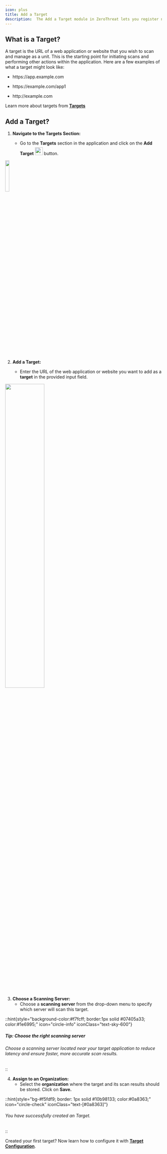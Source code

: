 ```yaml
---
icon: plus
title: Add a Target
description:  The Add a Target module in ZeroThreat lets you register new web applications for scanning. Simply enter the target URL, choose the preferred scan server, and save it. You can also assign tags, enable advanced settings, and prepare the target for scheduled or on-demand vulnerability assessments. 
---
```


## What is a Target?

A target is the URL of a web application or website that you wish to scan and manage as a unit. This is the starting point for initiating scans and performing other actions within the application. Here are a few examples of what a target might look like:

- <p>https://app.example.com</p>
- <p> https://example.com/app1</p>
- <p>http://example.com</p>

Learn more about targets from [**Targets**](../getting-started/concepts#targets 'mention')

## Add a Target?

1.  **Navigate to the Targets Section:**

    - Go to the **Targets** section in the application and click on the **Add Target** <img src="/Images/image (80).png" alt="" width="25px" data-size="line" style="display:inline; margin-top:5px;"> button.
   
   <img src="/Images/image (77).png" alt="" width="16%" data-size="original">

2.  **Add a Target:**

    - Enter the URL of the web application or website you want to add as a **target** in the provided input field.

 <img src="/Images/image (51).png" alt="" width="50%">

3. **Choose a Scanning Server:**
   - Choose a **scanning server** from the drop-down menu to specify which server will scan this target.

::hint{style="background-color:#f7fcff; border:1px solid #07405a33; color:#1e6995;" icon="circle-info" iconClass="text-sky-600"}

##### **Tip: Choose the right scanning server**

###### Choose a scanning server located near your target application to reduce latency and ensure faster, more accurate scan results.

::

4. **Assign to an Organization:**
   - Select the **organization** where the target and its scan results should be stored. Click on **Save.**

::hint{style="bg-#f5fdf9; border: 1px solid #10b98133; color:#0a8363;" icon="circle-check" iconClass="text-[#0a8363]"}

<!-- <icon /> -->

###### You have successfully created an Target.

::

Created your first target? Now learn how to configure it with [**Target Configuration**](target-configuration 'mention').
